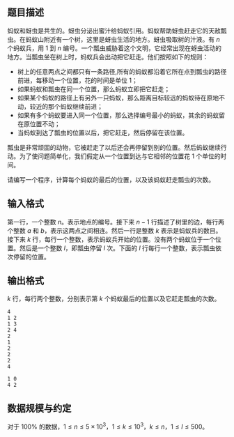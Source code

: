 ## 题目描述

蚂蚁和蚜虫是共生的。蚜虫分泌出蜜汁给蚂蚁引用。蚂蚁帮助蚜虫赶走它的天敌瓢虫。在蚂蚁山附近有一个树，这里是蚜虫生活的地方。蚜虫吸取树的汁液。有 $n$ 个蚂蚁兵，用 $1$ 到 $n$ 编号。一个瓢虫威胁着这个文明，它经常出现在蚜虫活动的地方。当瓢虫坐在树上时，蚂蚁兵会出动把它赶走。他们按照如下的规则：

- 树上的任意两点之间都只有一条路径,所有的蚂蚁都沿着它所在点到瓢虫的路径前进，每移动一个位置，花的时间是单位 $1$；
- 如果蚂蚁和瓢虫在同一个位置，那么蚂蚁立即把它赶走；
- 如果某个蚂蚁的路径上有另外一只蚂蚁，那么距离目标较远的蚂蚁待在原地不动，较近的那个蚂蚁继续前进；
- 如果有多个蚂蚁要进入同一个位置，那么选择编号最小的蚂蚁，其余的蚂蚁留在原位置不动；
- 当蚂蚁到达了瓢虫的位置以后，把它赶走，然后停留在该位置。

瓢虫是非常顽固的动物，它被赶走了以后还会再停留到别的位置。然后蚂蚁继续行动。为了使问题简单化，我们假定从一个位置到达与它相邻的位置花 $1$ 个单位的时间。

请编写一个程序，计算每个蚂蚁的最后的位置，以及该蚂蚁赶走瓢虫的次数。

## 输入格式

第一行，一个整数 $n$。表示地点的编号。接下来 $n-1$ 行描述了树里的边，每行两个整数 $a$ 和 $b$，表示这两点之间相连。然后一行是整数 $k$ 表示是蚂蚁兵的数目。接下来 $k$ 行，每行一个整数，表示蚂蚁兵开始的位置。没有两个蚂蚁位于一个位置。然后是一个整数 $l$，即瓢虫停留 $l$ 次。下面的 $l$ 行每行一个整数，表示瓢虫依次停留的位置。

## 输出格式

$k$ 行，每行两个整数，分别表示第 $k$ 个蚂蚁最后的位置以及它赶走瓢虫的次数。

```input1
4
1 2
1 3
2 4
2
1
2
2
2
4
```


```output1
1 0
4 2
```

## 数据规模与约定

对于 $100\%$ 的数据，$1\le n\le 5\times10^3$，$1\le k\le 10^3$，$k\le n$，$1\le l\le 500$。

